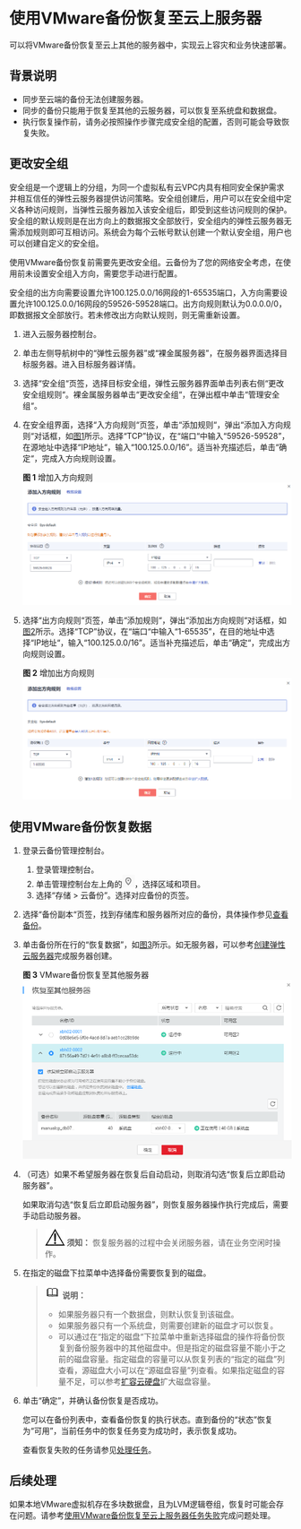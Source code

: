 # 使用VMware备份恢复至云上服务器<a name="cbr_03_0078"></a>

可以将VMware备份恢复至云上其他的服务器中，实现云上容灾和业务快速部署。

## 背景说明<a name="zh-cn_topic_0160754601_section3894151612319"></a>

-   同步至云端的备份无法创建服务器。
-   同步的备份只能用于恢复至其他的云服务器，可以恢复至系统盘和数据盘。
-   执行恢复操作前，请务必按照操作步骤完成安全组的配置，否则可能会导致恢复失败。

## 更改安全组<a name="section86132724315"></a>

安全组是一个逻辑上的分组，为同一个虚拟私有云VPC内具有相同安全保护需求并相互信任的弹性云服务器提供访问策略。安全组创建后，用户可以在安全组中定义各种访问规则，当弹性云服务器加入该安全组后，即受到这些访问规则的保护。安全组的默认规则是在出方向上的数据报文全部放行，安全组内的弹性云服务器无需添加规则即可互相访问。系统会为每个云帐号默认创建一个默认安全组，用户也可以创建自定义的安全组。

使用VMware备份恢复前需要先更改安全组。云备份为了您的网络安全考虑，在使用前未设置安全组入方向，需要您手动进行配置。

安全组的出方向需要设置允许100.125.0.0/16网段的1-65535端口，入方向需要设置允许100.125.0.0/16网段的59526-59528端口。出方向规则默认为0.0.0.0/0，即数据报文全部放行。若未修改出方向默认规则，则无需重新设置。

1.  进入云服务器控制台。
2.  单击左侧导航树中的“弹性云服务器”或“裸金属服务器”，在服务器界面选择目标服务器。进入目标服务器详情。
3.  选择“安全组“页签，选择目标安全组，弹性云服务器界面单击列表右侧“更改安全组规则“。裸金属服务器单击“更改安全组“，在弹出框中单击“管理安全组“。
4.  在安全组界面，选择“入方向规则“页签，单击“添加规则“，弹出“添加入方向规则“对话框，如[图1](#fig325675335215)所示。选择“TCP”协议，在“端口“中输入“59526-59528”，在源地址中选择“IP地址“，输入“100.125.0.0/16”。适当补充描述后，单击“确定“，完成入方向规则设置。

    **图 1**  增加入方向规则<a name="fig325675335215"></a>  
    ![](figures/增加入方向规则.png "增加入方向规则")

5.  选择“出方向规则“页签，单击“添加规则“，弹出“添加出方向规则“对话框，如[图2](#fig12673419116)所示。选择“TCP”协议，在“端口“中输入“1-65535”，在目的地址中选择“IP地址“，输入“100.125.0.0/16”。适当补充描述后，单击“确定“，完成出方向规则设置。

    **图 2**  增加出方向规则<a name="fig12673419116"></a>  
    ![](figures/增加出方向规则.png "增加出方向规则")


## 使用VMware备份恢复数据<a name="section17372011145014"></a>

1.  登录云备份管理控制台。
    1.  登录管理控制台。
    2.  单击管理控制台左上角的![](figures/icon-region.png)，选择区域和项目。
    3.  选择“存储 \> 云备份”。选择对应备份的页签。

2.  选择“备份副本“页签，找到存储库和服务器所对应的备份，具体操作参见[查看备份](https://support.huaweicloud.com/usermanual-cbr/cbr_03_0013.html)。
3.  单击备份所在行的“恢复数据”，如[图3](#zh-cn_topic_0160754601_fig65211231152210)所示。如无服务器，可以参考[创建弹性云服务器](https://support.huaweicloud.com/qs-ecs/ecs_02_0009.html)完成服务器创建。

    **图 3**  VMware备份恢复至其他服务器<a name="zh-cn_topic_0160754601_fig65211231152210"></a>  
    ![](figures/VMware备份恢复至其他服务器.png "VMware备份恢复至其他服务器")

4.  （可选）如果不希望服务器在恢复后自动启动，则取消勾选“恢复后立即启动服务器”。

    如果取消勾选“恢复后立即启动服务器”，则恢复服务器操作执行完成后，需要手动启动服务器。

    >![](public_sys-resources/icon-notice.gif) **须知：** 
    >恢复服务器的过程中会关闭服务器，请在业务空闲时操作。

5.  在指定的磁盘下拉菜单中选择备份需要恢复到的磁盘。

    >![](public_sys-resources/icon-note.gif) **说明：** 
    >-   如果服务器只有一个数据盘，则默认恢复到该磁盘。
    >-   如果服务器只有一个系统盘，则需要创建新的磁盘才可以恢复。
    >-   可以通过在“指定的磁盘“下拉菜单中重新选择磁盘的操作将备份恢复到备份服务器中的其他磁盘中。但是指定的磁盘容量不能小于之前的磁盘容量。指定磁盘的容量可以从恢复列表的“指定的磁盘”列查看，源磁盘大小可以在“源磁盘容量”列查看。如果指定磁盘的容量不足，可以参考[扩容云硬盘](https://support.huaweicloud.com/usermanual-evs/evs_01_0006.html)扩大磁盘容量。

6.  单击“确定”，并确认备份恢复是否成功。

    您可以在备份列表中，查看备份恢复的执行状态。直到备份的“状态”恢复为“可用”，当前任务中的恢复任务变为成功时，表示恢复成功。

    查看恢复失败的任务请参见[处理任务](https://support.huaweicloud.com/usermanual-cbr/cbr_03_0035.html)。


## 后续处理<a name="section1563516386389"></a>

如果本地VMware虚拟机存在多块数据盘，且为LVM逻辑卷组，恢复时可能会存在问题。请参考[使用VMware备份恢复至云上服务器任务失败](https://support.huaweicloud.com/trouble-cbr/cbr_05_0012.html)完成问题处理。

